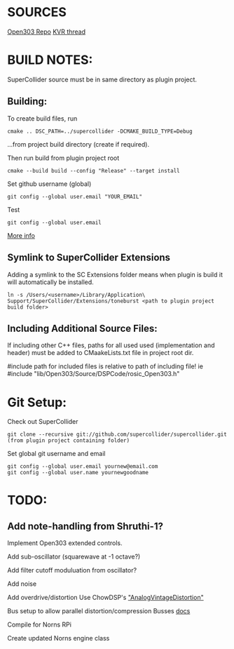 # SOURCES

[Open303 Repo](https://github.com/toneburst/Open303/tree/main)
[KVR thread](https://www.kvraudio.com/forum/viewtopic.php?t=262829&start=1095)

# BUILD NOTES:

SuperCollider source must be in same directory as plugin project.

## Building:

To create build files, run
```
cmake .. DSC_PATH=../supercollider -DCMAKE_BUILD_TYPE=Debug
```
...from project build directory (create if required).

Then run build from plugin project root
```
cmake --build build --config "Release" --target install
```

Set github username (global)

```
git config --global user.email "YOUR_EMAIL"
```

Test

```
git config --global user.email
```
[More info](https://docs.github.com/en/account-and-profile/setting-up-and-managing-your-personal-account-on-github/managing-email-preferences/setting-your-commit-email-address#setting-your-commit-email-address-in-git)

## Symlink to SuperCollider Extensions

Adding a symlink to the SC Extensions folder means when plugin is build it will automatically be installed.

```
ln -s /Users/<username>/Library/Application\ Support/SuperCollider/Extensions/toneburst <path to plugin project build folder> 
```

## Including Additional Source Files:

If including other C++ files, paths for all used used (implementation and header) must be added to CMaakeLists.txt file in project root dir.

#include path for included files is relative to path of including file! ie
#include "lib/Open303/Source/DSPCode/rosic_Open303.h"

# Git Setup:

Check out SuperCollider
```
git clone --recursive git://github.com/supercollider/supercollider.git
(from plugin project containing folder)
```

Set global git username and email
```
git config --global user.email yournew@email.com
git config --global user.name yournewgoodname
```

# TODO:

## Add note-handling from Shruthi-1?

Implement Open303 extended controls.

Add sub-oscillator (squarewave at -1 octave?)

Add filter cutoff moduluation from oscillator?

Add noise

Add overdrive/distortion
Use ChowDSP's ["AnalogVintageDistortion"](https://github.com/madskjeldgaard/portedplugins/tree/main?tab=readme-ov-file#building)

Bus setup to allow parallel distortion/compression
Busses [docs](https://doc.sccode.org/Tutorials/Getting-Started/11-Busses.html)

Compile for Norns RPi

Create updated Norns engine class
